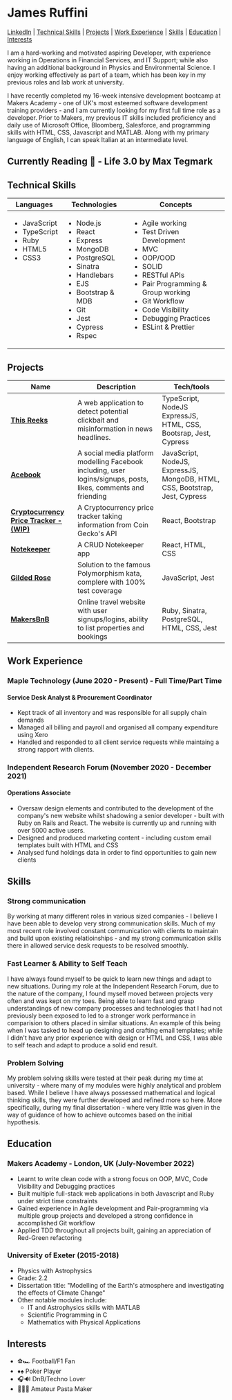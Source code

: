 # James Ruffini

[LinkedIn](https://www.linkedin.com/in/james-ruffini-5281b016b/) | [Technical Skills](technical-skills) | [Projects](#projects) | [Work Experience](#work-experience) | [Skills](#skills) | [Education](#education) | [Interests](#interests)

I am a hard-working and motivated aspiring Developer, with experience working in Operations in Financial Services, and IT Support; while also having an additional background in Physics and Environmental Science. I enjoy working effectively as part of a team, which has been key in my previous roles and lab work at university.

I have recently completed my 16-week intensive development bootcamp at Makers Academy - one of UK's most esteemed software development training providers - and I am currently looking for my first full time role as a developer. Prior to Makers, my previous IT skills included proficiency and daily use of Microsoft Office, Bloomberg, Salesforce, and programming skills with HTML, CSS, Javascript and MATLAB. Along with my primary language of English, I can speak Italian at an intermediate level.

## Currently Reading 📖 - Life 3.0 by Max Tegmark

## Technical Skills

<table>
  <thead>
    <tr>
      <th>Languages</th>
      <th>Technologies</th>
      <th>Concepts</th>
    </tr>
  </thead>
  <tbody>
    <tr VALIGN=TOP>
      <td>
        <ul>
          <li>JavaScript</li>
          <li>TypeScript</li>
          <li>Ruby</li>
          <li>HTML5</li>
          <li>CSS3</li>
        </ul>
      </td>
      <td>
        <ul>
          <li>Node.js</li>
          <li>React</li>
          <li>Express</li>
          <li>MongoDB</li>
          <li>PostgreSQL</li>
          <li>Sinatra</li>
          <li>Handlebars</li>
          <li>EJS</li>
          <li>Bootstrap & MDB</li>
          <li>Git</li>
          <li>Jest</li>
          <li>Cypress</li>
          <li>Rspec</li>
        </ul>
      </td>
      <td>
        <ul>
          <li>Agile working</li>
          <li>Test Driven Development</li>
          <li>MVC</li>
          <li>OOP/OOD</li>
          <li>SOLID</li>
          <li>RESTful APIs</li>
          <li>Pair Programming & Group working</li>
          <li>Git Workflow</li>
          <li>Code Visibility</li>
          <li>Debugging Practices</li>
          <li>ESLint & Prettier</li>
        </ul>
      </td>
    </tr>
  </tbody>
</table>


## Projects

| Name                                                        | Description                                              | Tech/tools        |
| ----------------------------------------------------------- | -------------------------------------------------------- | ----------------- |
| [**This Reeks**](https://github.com/iniffur/Fake-News) | A web application to detect potential clickbait and misinformation in news headlines. | TypeScript, NodeJS ExpressJS, HTML, CSS, Bootsrap, Jest, Cypress |
| [**Acebook**](https://github.com/iniffur/acebook-monsters-inc)                              | A social media platform modelling Facebook including, user logins/signups, posts, likes, comments and friending                                      | JavaScript, NodeJS, ExpressJS, MongoDB, HTML, CSS, Bootstrap, Jest, Cypress              |
| [**Cryptocurrency Price Tracker - (WIP)**](https://github.com/iniffur/crypto-price-tracker) | A Cryptocurrency price tracker taking information from Coin Gecko's API | React, Bootstrap |
| [**Notekeeper**](https://github.com/iniffur/NoteKeeper) | A CRUD Notekeeper app | React, HTML, CSS |
| [**Gilded Rose**](https://github.com/iniffur/GildedRose-Challenge) | Solution to the famous Polymorphism kata, complere with 100% test coverage | JavaScript, Jest |
| [**MakersBnB**](https://github.com/iniffur/MakersBNB) | Online travel website with user signups/logins, ability to list properties and bookings | Ruby, Sinatra, PostgreSQL, HTML, CSS, Jest |



## Work Experience

### Maple Technology (June 2020 - Present) - Full Time/Part Time  
#### Service Desk Analyst & Procurement Coordinator

- Kept track of all inventory and was responsible for all supply chain demands
- Managed all billing and payroll and organised all company expenditure using Xero
- Handled and responded to all client service requests while maintaing a strong rapport with clients.

### Independent Research Forum (November 2020 - December 2021)  
#### Operations Associate

- Oversaw design elements and contributed to the development of the company's new website whilst shadowing a senior developer - built with Ruby on Rails and React. The website is currently up and running with over 5000 active users.
- Designed and produced marketing content - including custom email templates built with HTML and CSS
- Analysed fund holdings data in order to find opportunities to gain new clients


## Skills

### Strong communication

By working at many different roles in various sized companies - I believe I have been able to develop very strong communication skills. Much of my most recent role involved constant communication with clients to maintain and build upon existing relatioinships - and my strong communication skills there in allowed service desk requests to be resolved smoothly.

### Fast Learner & Ability to Self Teach

I have always found myself to be quick to learn new things and adapt to new situations. During my role at the Independent Research Forum, due to the nature of the company, I found myself moved between projects very often and was kept on my toes. Being able to learn fast and grasp understandings of new company processes and technologies that I had not previously been exposed to led to a stronger work performance in comparision to others placed in similar situations. An example of this being when I was tasked to head up designing and crafting email templates; while I didn't have any prior experience with design or HTML and CSS, I was able to self teach and adapt to produce a solid end result.

### Problem Solving

My problem solving skills were tested at their peak during my time at university - where many of my modules were highly analytical and problem based. While I believe I have always possessed mathematical and logical thinking skills, they were further developed and refined more so here. More specifically, during my final dissertation - where very little was given in the way of guidance of how to achieve outcomes based on the initial hypothesis.

## Education

### Makers Academy - London, UK (July-November 2022)

- Learnt to write clean code with a strong focus on OOP, MVC, Code Visibility and Debugging practices
- Built multiple full-stack web applications in both Javascript and Ruby under strict time constraints
- Gained experience in Agile development and Pair-programming via multiple group projects and developed a strong confidence in accomplished Git workflow
- Applied TDD throughout all projects built, gaining an appreciation of Red-Green refactoring

### University of Exeter (2015-2018)

- Physics with Astrophysics
- Grade: 2.2
- Dissertation title: "Modelling of the Earth's atmosphere and investigating the effects of Climate Change"
- Other notable modules include:
  - IT and Astrophysics skills with MATLAB
  - Scientific Programming in C
  - Mathematics with Physical Applications
  

## Interests

- ⚽🏎️ Football/F1 Fan
- ♦️♠️ Poker Player
- 🎧🔊 DnB/Techno Lover
- 👨‍🍳🍝 Amateur Pasta Maker


